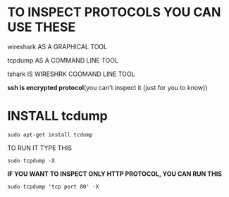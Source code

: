 # TO INSPECT PROTOCOLS YOU CAN USE THESE

wireshark AS A GRAPHICAL TOOL

tcpdump AS A COMMAND LINE TOOL

tshark IS WIRESHRK COOMAND LINE TOOL

**ssh is encrypted protocol**(you can't inspect it (just for you to know))

# INSTALL tcdump

```
sudo apt-get install tcdump
```

TO RUN IT TYPE THIS

```
sudo tcpdump -X
```

**IF YOU WANT TO INSPECT ONLY HTTP PROTOCOL, YOU CAN RUN THIS**

```
sudo tcpdump 'tcp port 80' -X
```


